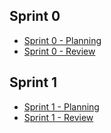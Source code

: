## Sprint 0
        
- [Sprint 0 - Planning](sprints/planning/Sprint-0-planning.md)
- [Sprint 0 - Review](sprints/review/Sprint-0-review.md)

## Sprint 1

- [Sprint 1 - Planning](sprints/planning/Sprint-1-planning.md)
- [Sprint 1 - Review](sprints/review/Sprint-1-review.md)
